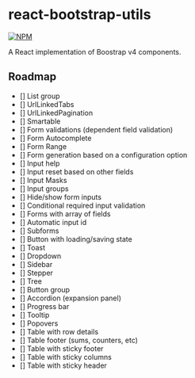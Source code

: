 # react-bootstrap-utils

[![NPM](https://nodei.co/npm/react-bootstrap-utils.png)](https://nodei.co/npm/react-bootstrap-utils/)

A React implementation of Boostrap v4 components.

## Roadmap

- [] List group
- [] UrlLinkedTabs
- [] UrlLinkedPagination
- [] Smartable
- [] Form validations (dependent field validation)
- [] Form Autocomplete
- [] Form Range
- [] Form generation based on a configuration option
- [] Input help
- [] Input reset based on other fields
- [] Input Masks
- [] Input groups
- [] Hide/show form inputs
- [] Conditional required input validation
- [] Forms with array of fields
- [] Automatic input id
- [] Subforms
- [] Button with loading/saving state
- [] Toast
- [] Dropdown
- [] Sidebar
- [] Stepper
- [] Tree
- [] Button group
- [] Accordion (expansion panel)
- [] Progress bar
- [] Tooltip
- [] Popovers
- [] Table with row details
- [] Table footer (sums, counters, etc)
- [] Table with sticky footer
- [] Table with sticky columns
- [] Table with sticky header
